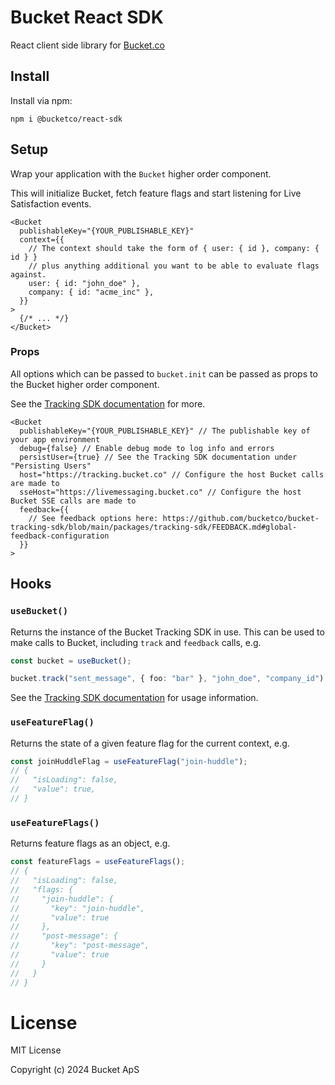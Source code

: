 # Bucket React SDK

React client side library for [Bucket.co](https://bucket.co)

## Install

Install via npm:

```
npm i @bucketco/react-sdk
```

## Setup

Wrap your application with the `Bucket` higher order component.

This will initialize Bucket, fetch feature flags and start listening for Live Satisfaction events.

```tsx
<Bucket
  publishableKey="{YOUR_PUBLISHABLE_KEY}"
  context={{
    // The context should take the form of { user: { id }, company: { id } }
    // plus anything additional you want to be able to evaluate flags against.
    user: { id: "john_doe" },
    company: { id: "acme_inc" },
  }}
>
  {/* ... */}
</Bucket>
```

### Props

All options which can be passed to `bucket.init` can be passed as props to the Bucket higher order component.

See the [Tracking SDK documentation](../tracking-sdk/README.md) for more.

```tsx
<Bucket
  publishableKey="{YOUR_PUBLISHABLE_KEY}" // The publishable key of your app environment
  debug={false} // Enable debug mode to log info and errors
  persistUser={true} // See the Tracking SDK documentation under "Persisting Users"
  host="https://tracking.bucket.co" // Configure the host Bucket calls are made to
  sseHost="https://livemessaging.bucket.co" // Configure the host Bucket SSE calls are made to
  feedback={{
    // See feedback options here: https://github.com/bucketco/bucket-tracking-sdk/blob/main/packages/tracking-sdk/FEEDBACK.md#global-feedback-configuration
  }}
>
```

## Hooks

### `useBucket()`

Returns the instance of the Bucket Tracking SDK in use. This can be used to make calls to Bucket, including `track` and `feedback` calls, e.g.

```ts
const bucket = useBucket();

bucket.track("sent_message", { foo: "bar" }, "john_doe", "company_id");
```

See the [Tracking SDK documentation](../tracking-sdk/README.md) for usage information.

### `useFeatureFlag()`

Returns the state of a given feature flag for the current context, e.g.

```ts
const joinHuddleFlag = useFeatureFlag("join-huddle");
// {
//   "isLoading": false,
//   "value": true,
// }
```

### `useFeatureFlags()`

Returns feature flags as an object, e.g.

```ts
const featureFlags = useFeatureFlags();
// {
//   "isLoading": false,
//   "flags: {
//     "join-huddle": {
//       "key": "join-huddle",
//       "value": true
//     },
//     "post-message": {
//       "key": "post-message",
//       "value": true
//     }
//   }
// }
```

# License

MIT License

Copyright (c) 2024 Bucket ApS
